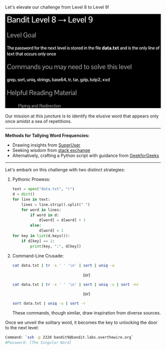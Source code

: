 Let's elevate our challenge from Level 8 to Level 9!

![untitled](ScreenShots/Level%208%20->%209.jpg)

Our mission at this juncture is to identify the elusive word that appears only once amidst a sea of repetitions.

---
**Methods for Tallying Word Frequencies:**
- Drawing insights from [SuperUser](https://superuser.com/questions/59833/how-to-count-the-number-of-occurrences-of-each-word-in-a-file)
- Seeking wisdom from [stack exchange](https://unix.stackexchange.com/questions/39039/get-text-file-word-occurrence-count-of-all-words-print-output-sorted)
- Alternatively, crafting a Python script with guidance from [GeekforGeeks](https://www.geeksforgeeks.org/python-count-occurrences-of-each-word-in-given-text-file/)

---
Let's embark on this challenge with two distinct strategies:
1. Pythonic Prowess:
    ```python
    text = open("data.txt", "r") 
    d = dict() 
    for line in text: 
        lines = line.strip().split(" ")
        for word in lines:
            if word in d: 
                d[word] = d[word] + 1
            else: 
                d[word] = 1
    for key in list(d.keys()): 
        if d[key] == 1:
            print(key, ":", d[key])
    ```
2. Command-Line Crusade:
    ```bash
    cat data.txt | tr -s ' ' '\n' | sort | uniq -u
    ```
    <p align="center">(or)</p>

    ```bash
    cat data.txt | tr -s ' ' '\n' | sort | uniq -u | sort -nr
    ```
    <p align="center">(or)</p> 

    ```bash
    sort data.txt | uniq -u | sort -r
    ```
    These commands, though similar, draw inspiration from diverse sources.

Once we unveil the solitary word, it becomes the key to unlocking the door to the next level:

```bash
Command: `ssh -p 2220 bandit9@bandit.labs.overthewire.org`
#Password: [The Singular Word]
```
<!-- Password: `en632plfyizbn3phvk3xogslninne00t` -->
